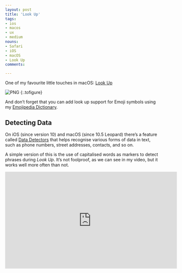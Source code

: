 ```yaml
---
layout: post
title: 'Look Up'
tags:
- ios
- macos
- ux
- medium
nouns:
- Safari
- iOS
- macOS
- Look Up
comments: 

---
```


One of my favourite little touches in macOS: [Look Up](https://support.apple.com/kb/PH25145)

![PNG](https://miro.medium.com/max/1400/1*o0qDHgYheXx7f5-hIf7Fvw.png "Example of the Context Menu in Safari showing “Look Up”")
{:.tofigure}

And don’t forget that you can add look up support for Emoji symbols using my [Emojipedia Dictionary](http://emojipedia.org/app/).

Detecting Data
--------------

On iOS (since version 10) and macOS (since 10.5 Leopard) there’s a feature called [Data Detectors](https://support.apple.com/kb/PH25702) that helps recognise various forms of data in text, such as phone numbers, street addresses, contacts, and so on.

A simple version of this is the use of capitalised words as markers to detect phrases during _Look Up_. It’s not foolproof, as we can see in my video, but it works well more often than not.

<iframe width="560" height="315" src="https://www.youtube.com/embed/4yTATXHic_c" title="YouTube video player" frameborder="0" allow="accelerometer; autoplay; clipboard-write; encrypted-media; gyroscope; picture-in-picture" allowfullscreen></iframe>
